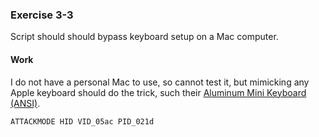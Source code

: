 ### Exercise 3-3
Script should should bypass keyboard setup on a Mac computer.
#### Work
I do not have a personal Mac to use, so cannot test it, but mimicking any Apple keyboard should do the trick, such their [Aluminum Mini Keyboard (ANSI)](http://www.linux-usb.org/usb.ids#:~:text=021d%20%20Aluminum%20Mini%20Keyboard%20(ANSI)).  
```DuckyScript
ATTACKMODE HID VID_05ac PID_021d
```